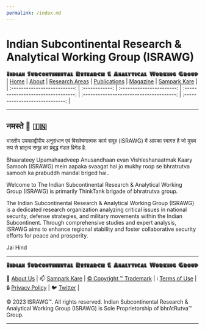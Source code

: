 ```yaml
---
permalink: /index.md
---
```


# **Indian Subcontinental Research & Analytical Working Group (ISRAWG)**

![ISRAWG Logo](docs/israwg_logo.png)
| [Home](docs/home.md) | [About](docs/aboutus/about.md) | [Research Areas](docs/aboutus/research.md) | [Publications](docs/publication/publications.md) | [Magazine](docs/magazine/magazine.md) | [Sampark Kare](docs/aboutus/sampark.md) |
| :--------------------------: | :------------: | :-----------------------: | :---------------------------------: | :--------------------------------------: | :-----------------------------: |

___

## **नमस्ते 🙏 🇮🇳**

भारतीय उपमहाद्वीपीय अनुसंधान एवं विश्लेषणात्मक कार्य समूह (ISRAWG) में आपका स्वागत है जो मुख्य रूप से भ्रातृत्व समूह का प्रबुद्ध मंडल ब्रिगेड है.

Bhaarateey Upamahaadveep Anusandhaan evan Vishleshanaatmak Kaary Samooh (ISRAWG) mein aapaka svaagat hai jo mukhy roop se bhratrutva samooh ka prabuddh mandal briged hai..

Welcome to The Indian Subcontinental Research & Analytical Working Group (ISRAWG) is primarily ThinkTank brigade of bhratrutva group.

The Indian Subcontinental Research & Analytical Working Group (ISRAWG) is a dedicated research organization analyzing critical issues in national security, defense strategies, and military movements within the Indian Subcontinent. Through comprehensive studies and expert analysis, ISRAWG aims to enhance regional stability and foster collaborative security efforts for peace and prosperity.

Jai Hind
___

![Indian Subcontinental Research & Analytical Working Group (ISRAWG)](docs/israwg_logo.png)

📝 [About Us](docs/aboutus/about.md) | 📫 [Sampark Kare](docs/aboutus/sampark.md) | [© Copyright ™️ Trademark](docs/aboutus/copyright&trademark.md) |
ℹ️ [Terms of Use](docs/aboutus/termsofuse.md) | 🔒 [Privacy Policy](docs/aboutus/privacy&policy.md) | 🐦 [Twitter](https://twitter.com/israwg_) |

© 2023 ISRAWG™️. All rights reserved.
Indian Subcontinental Research & Analytical Working Group (ISRAWG) is Sole Proprietorship of bhrAtRutva™️ Group.

___
